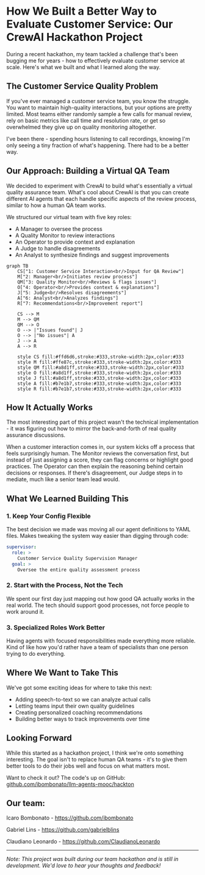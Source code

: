 # How We Built a Better Way to Evaluate Customer Service: Our CrewAI Hackathon Project

During a recent hackathon, my team tackled a challenge that's been bugging me for years - how to effectively evaluate customer service at scale. Here's what we built and what I learned along the way.

## The Customer Service Quality Problem 

If you've ever managed a customer service team, you know the struggle. You want to maintain high-quality interactions, but your options are pretty limited. Most teams either randomly sample a few calls for manual review, rely on basic metrics like call time and resolution rate, or get so overwhelmed they give up on quality monitoring altogether.

I've been there - spending hours listening to call recordings, knowing I'm only seeing a tiny fraction of what's happening. There had to be a better way.

## Our Approach: Building a Virtual QA Team

We decided to experiment with CrewAI to build what's essentially a virtual quality assurance team. What's cool about CrewAI is that you can create different AI agents that each handle specific aspects of the review process, similar to how a human QA team works.

We structured our virtual team with five key roles:
* A Manager to oversee the process
* A Quality Monitor to review interactions
* An Operator to provide context and explanation
* A Judge to handle disagreements
* An Analyst to synthesize findings and suggest improvements

```mermaid
graph TB
    CS["1: Customer Service Interaction<br/>Input for QA Review"]
    M["2: Manager<br/>Initiates review process"]
    QM["3: Quality Monitor<br/>Reviews & flags issues"]
    O["4: Operator<br/>Provides context & explanations"]
    J["5: Judge<br/>Resolves disagreements"]
    A["6: Analyst<br/>Analyzes findings"]
    R["7: Recommendations<br/>Improvement report"]

    CS --> M
    M --> QM
    QM --> O
    O --> |"Issues found"| J
    O --> |"No issues"| A
    J --> A
    A --> R

    style CS fill:#ffd6d6,stroke:#333,stroke-width:2px,color:#333
    style M fill:#ffe87c,stroke:#333,stroke-width:2px,color:#333
    style QM fill:#a8d1ff,stroke:#333,stroke-width:2px,color:#333
    style O fill:#a8d1ff,stroke:#333,stroke-width:2px,color:#333
    style J fill:#a8d1ff,stroke:#333,stroke-width:2px,color:#333
    style A fill:#b7e1b7,stroke:#333,stroke-width:2px,color:#333
    style R fill:#b7e1b7,stroke:#333,stroke-width:2px,color:#333
```

## How It Actually Works

The most interesting part of this project wasn't the technical implementation - it was figuring out how to mirror the back-and-forth of real quality assurance discussions. 

When a customer interaction comes in, our system kicks off a process that feels surprisingly human. The Monitor reviews the conversation first, but instead of just assigning a score, they can flag concerns or highlight good practices. The Operator can then explain the reasoning behind certain decisions or responses. If there's disagreement, our Judge steps in to mediate, much like a senior team lead would.

## What We Learned Building This

### 1. Keep Your Config Flexible

The best decision we made was moving all our agent definitions to YAML files. Makes tweaking the system way easier than digging through code:

```yaml
supervisor:
  role: >
    Customer Service Quality Supervision Manager
  goal: >
    Oversee the entire quality assessment process
```

### 2. Start with the Process, Not the Tech

We spent our first day just mapping out how good QA actually works in the real world. The tech should support good processes, not force people to work around it.

### 3. Specialized Roles Work Better

Having agents with focused responsibilities made everything more reliable. Kind of like how you'd rather have a team of specialists than one person trying to do everything.

## Where We Want to Take This

We've got some exciting ideas for where to take this next:

* Adding speech-to-text so we can analyze actual calls
* Letting teams input their own quality guidelines
* Creating personalized coaching recommendations
* Building better ways to track improvements over time

## Looking Forward

While this started as a hackathon project, I think we're onto something interesting. The goal isn't to replace human QA teams - it's to give them better tools to do their jobs well and focus on what matters most.

Want to check it out? The code's up on GitHub: [github.com/ibombonato/llm-agents-mooc/hackton](https://github.com/ibombonato/llm-agents-mooc-f24/tree/main/hackaton)


## Our team:

Icaro Bombonato - https://github.com/ibombonato

Gabriel Lins - https://github.com/gabrielblins

Claudiano Leonardo - https://github.com/ClaudianoLeonardo

---

*Note: This project was built during our team hackathon and is still in development. We'd love to hear your thoughts and feedback!*

